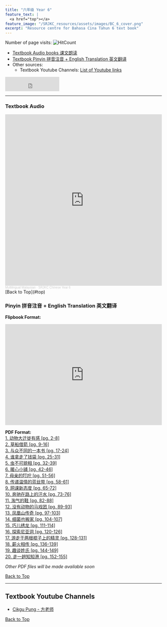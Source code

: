 ```yaml
---
title: "六年级 Year 6" 
feature_text: |
  <a href="top"></a>
feature_image: "/SRJKC_resources/assets/images/BC_6_cover.png"
excerpt: "Resource centre for Bahasa Cina Tahun 6 text book"
---
```

<!-- ![Hits](https://hits.seeyoufarm.com/api/count/incr/badge.svg?url=https%3A%2F%2Fmultilingual-malaysian.github.io%2FSRJKC_resources%2F&count_bg=%2379C83D&title_bg=%23555555&icon=&icon_color=%23E7E7E7&title=hits&edge_flat=false) -->
Number of page visits: ![HitCount](https://hits.dwyl.com/multilingual-malaysian/SRJKC_resources.svg?style=flat)

- [Textbook Audio books 课文朗读](#audio)
- [Textbook Pinyin 拼音注音 + English Translation 英文翻译](#pinyin)
- Other sources:
  - Textbook Youtube Channels: [List of Youtube links](#videos)

<iframe src="https://www.facebook.com/plugins/like.php?href=https%3A%2F%2Fmultilingual-malaysian.github.io%2FSRJKC_resources%2Fyear6%2F&width=174&layout=button_count&action=like&size=large&share=true&height=46&appId" width="174" height="46" style="border:none;overflow:hidden" scrolling="no" frameborder="0" allowfullscreen="true" allow="autoplay; clipboard-write; encrypted-media; picture-in-picture; web-share"></iframe>

---

### Textbook Audio <a name="audio"></a>
<iframe width="100%" height="550" scrolling="no" frameborder="yes" allow="autoplay" src="https://w.soundcloud.com/player/?url=https%3A//api.soundcloud.com/playlists/1494750034&color=%23b0aa78&auto_play=false&hide_related=false&show_comments=false&show_user=false&show_reposts=false&show_teaser=false"></iframe><div style="font-size: 10px; color: #cccccc;line-break: anywhere;word-break: normal;overflow: hidden;white-space: nowrap;text-overflow: ellipsis; font-family: Interstate,Lucida Grande,Lucida Sans Unicode,Lucida Sans,Garuda,Verdana,Tahoma,sans-serif;font-weight: 100;"><a href="https://soundcloud.com/multilingual-malaysian" title="Multilingual Malaysian" target="_blank" style="color: #cccccc; text-decoration: none;">Multilingual Malaysian</a> · <a href="https://soundcloud.com/multilingual-malaysian/sets/srjkc-chinese-year-6" title="SRJKC Chinese Year 6" target="_blank" style="color: #cccccc; text-decoration: none;">SRJKC Chinese Year 6</a></div>
[Back to Top](#top)

### Pinyin 拼音注音 + English Translation 英文翻译 <a name="pinyin"></a>
**Flipbook Format:**
<div style="position:relative;padding-top:max(60%,324px);width:100%;height:0;"><iframe style="position:absolute;border:none;width:100%;height:100%;left:0;top:0;" src="https://online.fliphtml5.com/pjnuy/haeh/"  seamless="seamless" scrolling="no" frameborder="0" allowtransparency="true" allowfullscreen="true" ></iframe></div>

**PDF Format:** \
<a href="/SRJKC_resources/doc/year6/year6_text1.pdf" target="_blank">1. 动物大迁徙有感 [pg. 2-8]</a>\
<a href="/SRJKC_resources/doc/year6/year6_text2.pdf" target="_blank">2. 草船借箭 [pg. 9-16]</a>\
<a href="/SRJKC_resources/doc/year6/year6_text3.pdf" target="_blank">3. 与众不同的一本书 [pg. 17-24]</a>\
<a href="/SRJKC_resources/doc/year6/year6_text4.pdf" target="_blank">4. 谁拿走了钱袋 [pg. 25-31]</a>\
<a href="/SRJKC_resources/doc/year6/year6_text5.pdf" target="_blank">5. 虫不可貌相 [pg. 32-39]</a>\
<a href="/SRJKC_resources/doc/year6/year6_text6.pdf" target="_blank">6. 暖心小铺 [pg. 42-46]</a>\
<a href="/SRJKC_resources/doc/year6/year6_text7.pdf" target="_blank">7. 母亲的叮咛 [pg. 51-56]</a>\
<a href="/SRJKC_resources/doc/year6/year6_text8.pdf" target="_blank">8. 传递温情的蓝丝带 [pg. 58-61]</a>\
<a href="/SRJKC_resources/doc/year6/year6_text9.pdf" target="_blank">9. 网课新态度 [pg. 65-72]</a>\
<a href="/SRJKC_resources/doc/year6/year6_text10.pdf" target="_blank">10. 奔驰在路上的汗水 [pg. 73-76]</a>\
<a href="/SRJKC_resources/doc/year6/year6_text11.pdf" target="_blank">11. 淘气的鞋 [pg. 82-88]</a>\
<a href="/SRJKC_resources/doc/year6/year6_text12.pdf" target="_blank">12. 没有动物的马戏团 [pg. 89-93]</a>\
<a href="/SRJKC_resources/doc/year6/year6_text13.pdf" target="_blank">13. 凤凰山传奇 [pg. 97-103]</a>\
<a href="/SRJKC_resources/doc/year6/year6_text14.pdf" target="_blank">14. 细菌也搬家 [pg. 104-107]</a>\
<a href="/SRJKC_resources/doc/year6/year6_text15.pdf" target="_blank">15. 巧儿绣龙 [pg. 111-114]</a>\
<a href="/SRJKC_resources/doc/year6/year6_text16.pdf" target="_blank">16. 探索尼亚洞 [pg. 120-126]</a>\
<a href="/SRJKC_resources/doc/year6/year6_text17.pdf" target="_blank">17. 游走于两根棍子上的精灵 [pg. 128-131]</a>\
<a href="/SRJKC_resources/doc/year6/year6_text18.pdf" target="_blank">18. 薪火相传 [pg. 136-139]</a>\
<a href="/SRJKC_resources/doc/year6/year6_text19.pdf" target="_blank">19. 趣谈姓氏 [pg. 144-149]</a>\
<a href="/SRJKC_resources/doc/year6/year6_text20.pdf" target="_blank">20. 走一趟知知港 [pg. 152-155]</a>

<!-- need to change: 古诗4 -->

_Other PDF files will be made available soon_

[Back to Top](#top)

----
## Textbook Youtube Channels<a name="videos"></a>
- [Cikgu Pung - 方老师](https://youtube.com/playlist?list=PLeyRyduWLbPmoUUKP_kPt-EnDFNt-9Qvt)

[Back to Top](#top)
